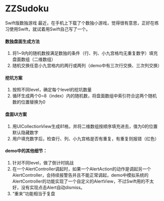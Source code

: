 # ZZSudoku
Swift版数独游戏
最近，在手机上下载了个数独小游戏，觉得很有意思，正好在练习使用Swift，就试着用Swift自己写了一个。
#### 数独盘面生成方法
1. 将1~9内的随机数按满足数独的条件（行、列、小九宫格均无重复数字）填充盘面数组（二维数组）
2. 随机交换任意小九宫格内的两行或两列（demo中有三次行交换、三次列交换）
#### 挖坑方案
1. 按照不同level，确定每个level的挖坑数量
2. 循环生成两个0~8（index）内的随机数，将盘面数组中索引符合这两个随机数的位置替换为0
#### 盘面UI方案
1. 用UICollectionView生成81格，并将二维数组按顺序填充进去，值为0的位置默认隐藏数字
2. 用户填充数字后，检查行、列、小九宫格是否有重复，有重复则报错（红色）
#### demo中的其他细节：
1. 针对不同level，做了倒计时挑战
2. 在一个AlertController调起时，如果一个AlertAction的动作是调起另一个AlertController，会持续报警告并且不能正常调起，demo中模拟系统的AlertController的功能实现了一个自定义的AlertView，不过Swift用的不太好，没有实现点击Alert自动dismiss。
3. “重来”功能相当于复盘
